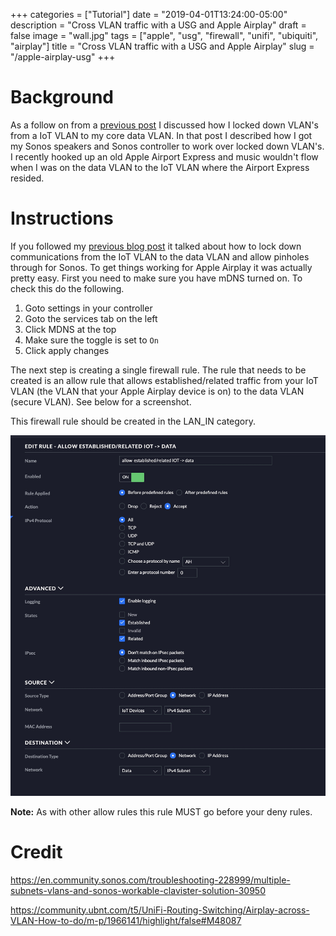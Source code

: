 +++
categories = ["Tutorial"]
date = "2019-04-01T13:24:00-05:00"
description = "Cross VLAN traffic with a USG and Apple Airplay"
draft = false
image = "wall.jpg"
tags = ["apple", "usg", "firewall", "unifi", "ubiquiti", "airplay"]
title = "Cross VLAN traffic with a USG and Apple Airplay"
slug = "/apple-airplay-usg"
+++

# Background
As a follow on from a [previous post](/sonos-usg-firewall-ports) I discussed how I locked down VLAN's from a IoT VLAN to my core data VLAN.  In that post I described how I got my Sonos speakers and Sonos controller to work over locked down VLAN's.  I recently hooked up an old Apple Airport Express and music wouldn't flow when I was on the data VLAN to the IoT VLAN where the Airport Express resided.

# Instructions
If you followed my [previous blog post](/sonos-usg-firewall-ports) it talked about how to lock down communications from the IoT VLAN to the data VLAN and allow pinholes through for Sonos.  To get things working for Apple Airplay it was actually pretty easy.  First you need to make sure you have mDNS turned on.  To check this do the following.

1. Goto settings in your controller
2. Goto the services tab on the left
3. Click MDNS at the top
4. Make sure the toggle is set to `On`
5. Click apply changes 

The next step is creating a single firewall rule.  The rule that needs to be created is an allow rule that allows established/related traffic from your IoT VLAN (the VLAN that your Apple Airplay device is on) to the data VLAN (secure VLAN).  See below for a screenshot.

This firewall rule should be created in the LAN_IN category.

[![usg screenshot from unifi](usg-apple-airplay-1.jpg)](/usg-apple-airplay-1.jpg)

**Note:**  As with other allow rules this rule MUST go before your deny rules.

# Credit
https://en.community.sonos.com/troubleshooting-228999/multiple-subnets-vlans-and-sonos-workable-clavister-solution-30950

https://community.ubnt.com/t5/UniFi-Routing-Switching/Airplay-across-VLAN-How-to-do/m-p/1966141/highlight/false#M48087

